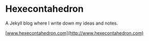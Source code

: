 # Hexecontahedron
A Jekyll blog where I write down my ideas and notes.

[www.hexecontahedron.com](http://www.hexecontahedron.com)
